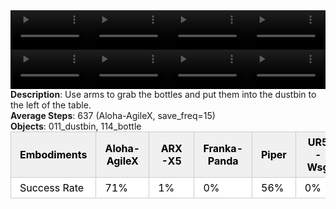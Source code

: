 <!DOCTYPE html>
<html lang="en">
<body>
    <div style="display: flex;">
        <video src="../task_video_clean/put_bottles_dustbin/aloha-agilex_head.mp4" controls loop muted autoplay style="width: 25%;"></video>
        <video src="../task_video_clean/put_bottles_dustbin/franka-panda_head.mp4" controls loop muted autoplay style="width: 25%;"></video>
        <video src="../task_video_clean/put_bottles_dustbin/ARX-X5_head.mp4" controls loop muted autoplay style="width: 25%;"></video>
        <video src="../task_video_clean/put_bottles_dustbin/ur5-wsg_head.mp4" controls loop muted autoplay style="width: 25%;"></video>
    </div>
    <div style="display: flex;">
        <video src="../task_video_clean/put_bottles_dustbin/aloha-agilex_world.mp4" controls loop muted autoplay style="width: 25%;"></video>
        <video src="../task_video_clean/put_bottles_dustbin/franka-panda_world.mp4" controls loop muted autoplay style="width: 25%;"></video>
        <video src="../task_video_clean/put_bottles_dustbin/ARX-X5_world.mp4" controls loop muted autoplay style="width: 25%;"></video>
        <video src="../task_video_clean/put_bottles_dustbin/ur5-wsg_world.mp4" controls loop muted autoplay style="width: 25%;"></video>
    </div>
    <b>Description</b>: Use arms to grab the bottles and put them into the dustbin to the left of the table.<br>
    <b>Average Steps</b>: 637 (Aloha-AgileX, save_freq=15)<br>
    <b>Objects</b>: 011_dustbin, 114_bottle<br>
    <table style="margin:0 auto;border-collapse:collapse;width:auto;min-width:180px;background-color:white;">
        <thead>
            <tr style="background:#f0f0f0;">
                <th style="border:1px solid #ccc;padding:6px 14px;color:black;">Embodiments</th>
                <th style="border:1px solid #ccc;padding:6px 14px;color:black;">Aloha-AgileX</th>
                <th style="border:1px solid #ccc;padding:6px 14px;color:black;">ARX-X5</th>
                <th style="border:1px solid #ccc;padding:6px 14px;color:black;">Franka-Panda</th>
                <th style="border:1px solid #ccc;padding:6px 14px;color:black;">Piper</th>
                <th style="border:1px solid #ccc;padding:6px 14px;color:black;">UR5-Wsg</th>
            </tr>
        </thead>
        <tbody>
            <tr style="background:white;">
                <td style="border:1px solid #ccc;padding:6px 14px;color:black;">Success Rate</td>
                <td style="border:1px solid #ccc;padding:6px 14px;color:black;">71%</td>
                <td style="border:1px solid #ccc;padding:6px 14px;color:black;">1%</td>
                <td style="border:1px solid #ccc;padding:6px 14px;color:black;">0%</td>
                <td style="border:1px solid #ccc;padding:6px 14px;color:black;">56%</td>
                <td style="border:1px solid #ccc;padding:6px 14px;color:black;">0%</td>
            </tr>
        </tbody>
    </table>
</body>
</html>
